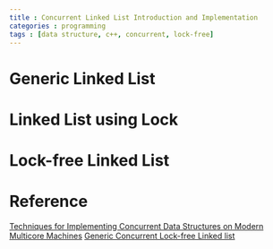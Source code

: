 ```yaml
---
title : Concurrent Linked List Introduction and Implementation
categories : programming
tags : [data structure, c++, concurrent, lock-free]
---
```


# 
# Generic Linked List

# Linked List using Lock

# Lock-free Linked List

# Reference

[Techniques for Implementing Concurrent Data Structures on Modern Multicore Machines](https://people.eecs.berkeley.edu/~stephentu/presentations/workshop.pdf)
[Generic Concurrent Lock-free Linked list](https://people.csail.mit.edu/bushl2/rpi/project_web/page5.html)
